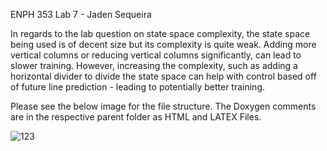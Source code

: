 ENPH 353 Lab 7 - Jaden Sequeira

In regards to the lab question on state space complexity, the state space being used is of decent size but its complexity is quite weak. Adding more vertical columns or reducing vertical columns significantly, can lead to slower training. However, increasing the complexity, such as adding a horizontal divider to divide the state space can help with control based off of future line prediction - leading to potentially better training.

Please see the below image for the file structure. The Doxygen comments are in the respective parent folder as HTML and LATEX Files.

![123](https://user-images.githubusercontent.com/90164220/199129080-4a07568b-e3a7-48c7-bbc1-2866efe1a860.png)
